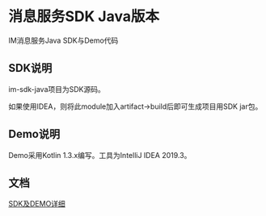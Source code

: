 # 消息服务SDK Java版本
IM消息服务Java SDK与Demo代码
## SDK说明
im-sdk-java项目为SDK源码。

如果使用IDEA，则将此module加入artifact->build后即可生成项目用SDK jar包。

## Demo说明
Demo采用Kotlin 1.3.x编写。工具为IntelliJ IDEA 2019.3。

## 文档
[SDK及DEMO详细](https://github.com/hslooooooool/im-proto)
